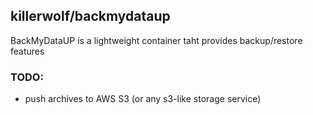 ## killerwolf/backmydataup

BackMyDataUP is a lightweight container taht provides backup/restore features

### TODO:
- push archives to AWS S3 (or any s3-like storage service)